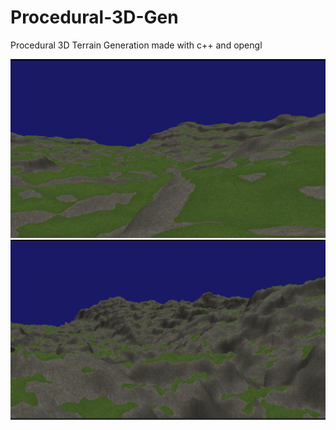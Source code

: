 # Procedural-3D-Gen

Procedural 3D Terrain Generation made with c++ and opengl

![output](https://github.com/Sejancolach/Procedural-3D-Gen/blob/main/Screenshot1.png)
![output](https://github.com/Sejancolach/Procedural-3D-Gen/blob/main/Screenshot2.png)
